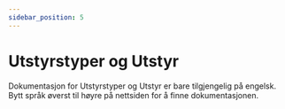 ```yaml
---
sidebar_position: 5
---
```


# Utstyrstyper og Utstyr

Dokumentasjon for Utstyrstyper og Utstyr er bare tilgjengelig på engelsk. Bytt språk øverst til høyre på nettsiden for å finne dokumentasjonen.
